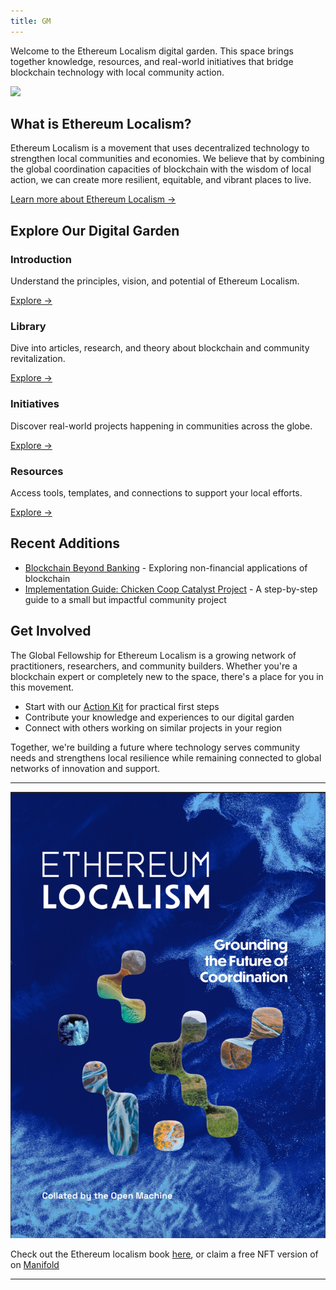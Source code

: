 ```yaml
---
title: GM
---
```

Welcome to the Ethereum Localism digital garden. This space brings together knowledge, resources, and real-world initiatives that bridge blockchain technology with local community action.

![](https://substackcdn.com/image/fetch/f_auto,q_auto:good,fl_progressive:steep/https%3A%2F%2Fsubstack-post-media.s3.amazonaws.com%2Fpublic%2Fimages%2F049c8f4a-f479-40db-aa17-aaebaf3b2d4e_1280x960.heic)
## What is Ethereum Localism?

Ethereum Localism is a movement that uses decentralized technology to strengthen local communities and economies. We believe that by combining the global coordination capacities of blockchain with the wisdom of local action, we can create more resilient, equitable, and vibrant places to live.

[Learn more about Ethereum Localism →](/introduction)

## Explore Our Digital Garden

<div class="home-grid">
  <div class="home-card">
    <h3>Introduction</h3>
    <p>Understand the principles, vision, and potential of Ethereum Localism.</p>
    <a href="/introduction">Explore →</a>
  </div>
  
  <div class="home-card">
    <h3>Library</h3>
    <p>Dive into articles, research, and theory about blockchain and community revitalization.</p>
    <a href="/library">Explore →</a>
  </div>
  
  <div class="home-card">
    <h3>Initiatives</h3>
    <p>Discover real-world projects happening in communities across the globe.</p>
    <a href="/initiatives">Explore →</a>
  </div>
  
  <div class="home-card">
    <h3>Resources</h3>
    <p>Access tools, templates, and connections to support your local efforts.</p>
    <a href="/resources">Explore →</a>
  </div>
</div>

## Recent Additions

- [Blockchain Beyond Banking](/blockchain-beyond-banking) - Exploring non-financial applications of blockchain
- [Implementation Guide: Chicken Coop Catalyst Project](/implementation-guide-chicken-coop-catalyst-project) - A step-by-step guide to a small but impactful community project

## Get Involved

The Global Fellowship for Ethereum Localism is a growing network of practitioners, researchers, and community builders. Whether you're a blockchain expert or completely new to the space, there's a place for you in this movement.

- Start with our [Action Kit](/introduction/action-kit) for practical first steps
- Contribute your knowledge and experiences to our digital garden
- Connect with others working on similar projects in your region

Together, we're building a future where technology serves community needs and strengthens local resilience while remaining connected to global networks of innovation and support.

---

![](https://github.com/Clinamenic/GFEL/blob/main/ELbookcover.png?raw=true)

Check out the Ethereum localism book [here](https://qxvqdga4v2uhlcgh7bvl5m6rukrhmesy6uzingqov76jw5miy3ka.arweave.net/hesBmByuqHWIx_hqvrPRoqJ2Elj1MoaaDq_8m3WIxtQ), or claim a free NFT version of on [Manifold](https://app.manifold.xyz/c/ethereum-localism)

---
